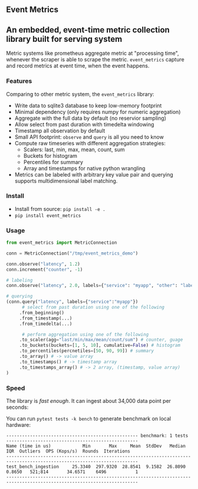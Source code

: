 ## Event Metrics

## An embedded, event-time metric collection library built for serving system

Metric systems like prometheus aggregate metric at "processing time", whenever the scraper is
able to scrape the metric. `event_metrics` capture and record metrics at event time, when the
event happens.

### Features

Comparing to other metric system, the `event_metrics` library:

- Write data to sqlite3 database to keep low-memory footprint
- Minimal dependency (only requires numpy for numeric aggregation)
- Aggregate with the full data by default (no reservior sampling)
- Allow select from past duration with timedelta windowing
- Timestamp all observation by default
- Small API footprint: `observe` and `query` is all you need to know
- Compute raw timeseries with different aggregation strategies:
  - Scalers: last, min, max, mean, count, sum
  - Buckets for histogram
  - Percentiles for summary
  - Array and timestamps for native python wrangling
- Metrics can be labeled with arbitrary key value pair and querying supports
  multidimensional label matching.

### Install

- Install from source: `pip install -e .`
- `pip install event_metrics`

### Usage

```python
from event_metrics import MetricConnection

conn = MetricConnection("/tmp/event_metrics_demo")

conn.observe("latency", 1.2)
conn.increment("counter", -1)

# labeling
conn.observe("latency", 2.0, labels={"service": "myapp", "other": "label"})

# querying
(conn.query("latency", labels={"service":"myapp"})
      # select from past duration using one of the following
     .from_beginning()
     .from_timestamp(...)
     .from_timedelta(...)

      # perform aggregation using one of the following
     .to_scaler(agg="last/min/max/mean/count/sum") # counter, guage
     .to_buckets(buckets=[1, 5, 10], cumulative=False) # histogram
     .to_percentiles(percnetiles=[50, 90, 99]) # summary
     .to_array() # -> value array
     .to_timestamps() # -> timestamp array
     .to_timestamps_array() # -> 2 array, (timestamp, value array)
)
```

### Speed

The library is _fast enough_. It can ingest about 34,000 data point
per seconds:

You can run `pytest tests -k bench` to generate benchmark on local hardware:

```
-------------------------------------------------- benchmark: 1 tests --------------------------------------------------
Name (time in us)            Min       Max     Mean  StdDev   Median     IQR  Outliers  OPS (Kops/s)  Rounds  Iterations
------------------------------------------------------------------------------------------------------------------------
test_bench_ingestion     25.3340  297.9320  28.8541  9.1582  26.8090  0.8650   521;814       34.6571    6496           1
------------------------------------------------------------------------------------------------------------------------
```
